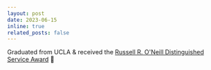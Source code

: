 ```yaml
---
layout: post
date: 2023-06-15
inline: true
related_posts: false
---
```


Graduated from UCLA & received the <a href="https://commencement.seas.ucla.edu/2023-awards/" target="_blank">Russell R. O'Neill Distinguished Service Award</a> :tada: